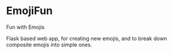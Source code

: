 # EmojiFun
Fun with Emojis

Flask based web app, for creating new emojis, and to break down composite emojis into simple ones.
